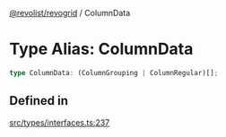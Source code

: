 [@revolist/revogrid](README.md) / ColumnData

# Type Alias: ColumnData

```ts
type ColumnData: (ColumnGrouping | ColumnRegular)[];
```

## Defined in

[src/types/interfaces.ts:237](https://github.com/revolist/revogrid/blob/aad859c5867a15f34f8919817adea85dcff4ee63/src/types/interfaces.ts#L237)
